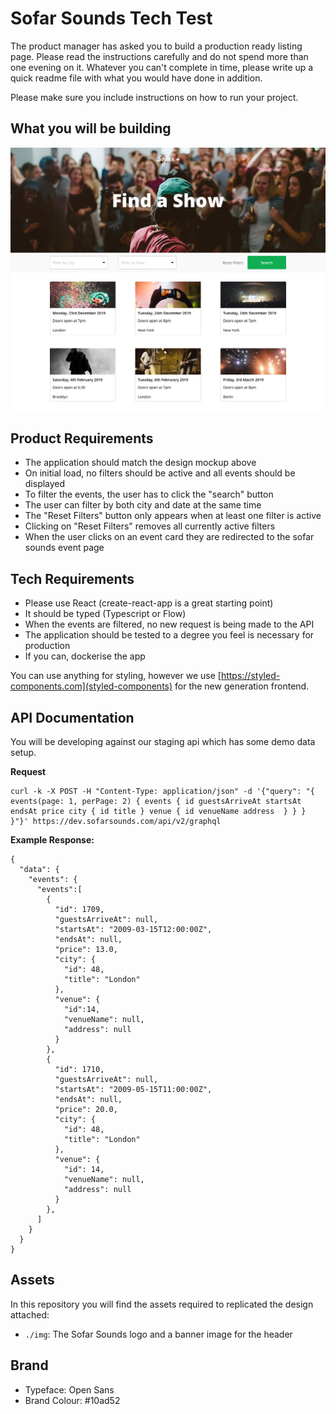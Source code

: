 # Sofar Sounds Tech Test

The product manager has asked you to build a production ready listing page. Please read the
instructions carefully and do not spend more than one evening on it. Whatever you can't complete
in time, please write up a quick readme file with what you would have done in addition.

Please make sure you include instructions on how to run your project.

## What you will be building

![design](mockup.jpg)

## Product Requirements
- The application should match the design mockup above
- On initial load, no filters should be active and all events should be displayed
- To filter the events, the user has to click the "search" button
- The user can filter by both city and date at the same time
- The "Reset Filters" button only appears when at least one filter is active
- Clicking on "Reset Filters" removes all currently active filters
- When the user clicks on an event card they are redirected to the sofar sounds event page

## Tech Requirements
- Please use React (create-react-app is a great starting point)
- It should be typed (Typescript or Flow)
- When the events are filtered, no new request is being made to the API
- The application should be tested to a degree you feel is necessary for production
- If you can, dockerise the app

You can use anything for styling, however we use [https://styled-components.com](styled-components)
for the new generation frontend.

## API Documentation

You will be developing against our staging api which has some demo data setup.

**Request**
```
curl -k -X POST -H "Content-Type: application/json" -d '{"query": "{ events(page: 1, perPage: 2) { events { id guestsArriveAt startsAt endsAt price city { id title } venue { id venueName address  } } } }"}' https://dev.sofarsounds.com/api/v2/graphql
```

**Example Response:**
```
{
  "data": {
    "events": {
      "events":[
        {
          "id": 1709,
          "guestsArriveAt": null,
          "startsAt": "2009-03-15T12:00:00Z",
          "endsAt": null,
          "price": 13.0,
          "city": {
            "id": 48,
            "title": "London"
          },
          "venue": {
            "id":14,
            "venueName": null,
            "address": null
          }
        },
        {
          "id": 1710,
          "guestsArriveAt": null,
          "startsAt": "2009-05-15T11:00:00Z",
          "endsAt": null,
          "price": 20.0,
          "city": {
            "id": 48,
            "title": "London"
          },
          "venue": {
            "id": 14,
            "venueName": null,
            "address": null
          }
        },
      ]
    }
  }
}
```

## Assets
In this repository you will find the assets required to replicated the design attached:

- `./img`: The Sofar Sounds logo and a banner image for the header

## Brand
- Typeface: Open Sans
- Brand Colour: #10ad52
